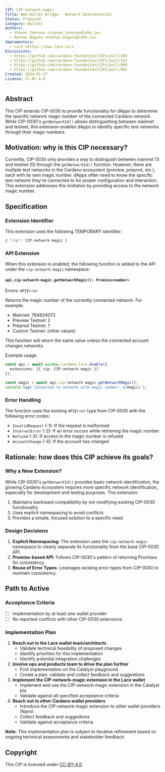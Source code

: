 ```yaml
---
CIP: CIP-network-magic
Title: Web-Wallet Bridge - Network Determination
Status: Proposed
Category: Wallets
Authors:
  - Steven Johnson <steven.johnson@iohk.io>
  - Nathan Bogale <nathan.bogale@iohk.io>
Implementors:
  - Lace <https://www.lace.io/>
Discussions:
  - https://github.com/cardano-foundation/CIPs/pull/209
  - https://github.com/cardano-foundation/CIPs/pull/323
  - https://github.com/cardano-foundation/CIPs/pull/960
  - https://github.com/cardano-foundation/CIPs/pull/962
Created: 2024-01-17
License: CC-BY-4.0
---
```


## Abstract

This CIP extends CIP-0030 to provide functionality for dApps to determine the specific network magic number of the connected Cardano network. While CIP-0030's `getNetworkId()` allows distinguishing between mainnet and testnet, this extension enables dApps to identify specific test networks through their magic numbers.

## Motivation: why is this CIP necessary?

Currently, CIP-0030 only provides a way to distinguish between mainnet (1) and testnet (0) through the `getNetworkId()` function. However, there are multiple test networks in the Cardano ecosystem (preview, preprod, etc.), each with its own magic number. dApps often need to know the specific test network they're connected to for proper configuration and interaction. This extension addresses this limitation by providing access to the network magic number.

## Specification

### Extension Identifier

This extension uses the following TEMPORARY identifier:
```ts
{ "cip": CIP-network-magic }
```

### API Extension

When this extension is enabled, the following function is added to the API under the `cip-network-magic` namespace:

#### `api.cip-network-magic.getNetworkMagic(): Promise<number>`

Errors: `APIError`

Returns the magic number of the currently connected network. For example:
- Mainnet: 764824073
- Preview Testnet: 2
- Preprod Testnet: 1
- Custom Testnet: (other values)

This function will return the same value unless the connected account changes networks.

Example usage:
```typescript
const api = await window.cardano.lace.enable({
  extensions: [{ cip: CIP-network-magic }]
});

const magic = await api.cip-network-magic.getNetworkMagic();
console.log(`Connected to network with magic number: ${magic}`);
```

### Error Handling

The function uses the existing `APIError` type from CIP-0030 with the following error codes:
- `InvalidRequest` (-1): If the request is malformed
- `InternalError` (-2): If an error occurs while retrieving the magic number
- `Refused` (-3): If access to the magic number is refused
- `AccountChange` (-4): If the account has changed

## Rationale: how does this CIP achieve its goals?

### Why a New Extension?

While CIP-0030's `getNetworkId()` provides basic network identification, the growing Cardano ecosystem requires more specific network identification, especially for development and testing purposes. This extension:

1. Maintains backward compatibility by not modifying existing CIP-0030 functionality
2. Uses explicit namespacing to avoid conflicts
3. Provides a simple, focused solution to a specific need

### Design Decisions

1. **Explicit Namespacing**: The extension uses the `cip-network-magic` namespace to clearly separate its functionality from the base CIP-0030 API.
2. **Promise-based API**: Follows CIP-0030's pattern of returning Promises for consistency.
3. **Reuse of Error Types**: Leverages existing error types from CIP-0030 to maintain consistency.

## Path to Active

### Acceptance Criteria

- [ ] Implementation by at least one wallet provider
- [ ] No reported conflicts with other CIP-0030 extensions

### Implementation Plan

1. **Reach out to the Lace wallet team/architects**
   - Validate technical feasibility of proposed changes
   - Identify priorities for this implementation
   - Identify potential integration challenges
2. **Involve ops and products team to drive the plan further**
   - First implementation on the Catalyst playground
   - Create a plan, validate and collect feedback and suggestions
3. **Implement the CIP-network-magic extension in the Lace wallet**
   - Implement and use the CIP-network-magic extension in the Catalyst pla
   - Validate against all specified acceptance criteria
4. **Reach out to other Cardano wallet providers**
   - Introduce the CIP-network-magic extension to other wallet providers (Nami)
   - Collect feedback and suggestions
   - Validate against acceptance criteria

**Note:** This implementation plan is subject to iterative refinement based on ongoing technical assessments and stakeholder feedback.
  
## Copyright

This CIP is licensed under [CC-BY-4.0](https://creativecommons.org/licenses/by/4.0/legalcode). 